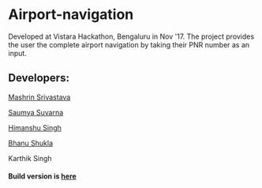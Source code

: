 # Airport-navigation
Developed at Vistara Hackathon, Bengaluru in Nov '17. The project provides the user the complete airport navigation by taking their PNR number as an input.

## Developers:

[Mashrin Srivastava](https://github.com/mashrin)

[Saumya Suvarna](https://github.com/Saumya-Suvarna)

[Himanshu Singh](https://github.com/himanshusingh2407)

[Bhanu Shukla](https://github.com/bhanushukla)

Karthik Singh

 #### Build version is [here](https://github.com/himanshusingh2407/AeroWalk)

